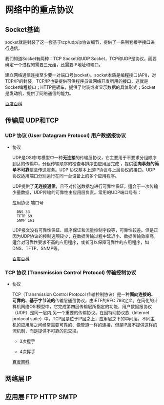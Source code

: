# 网络中的重点协议

## Socket基础

socket就是封装了这一套基于tcp/udp/ip协议细节，提供了一系列套接字接口进行通信。

我们知道Socket有两种：TCP Socket和UDP Socket，TCP和UDP是协议，而要确定一个进程的需要三元组，还需要IP地址和端口。

建立网络通信连接至少要一对端口号(socket)。socket本质是编程接口(API)，对TCP/IP的封装，TCP/IP也要提供可供程序员做网络开发所用的接口，这就是Socket编程接口；HTTP是轿车，提供了封装或者显示数据的具体形式；Socket是发动机，提供了网络通信的能力。

[百度百科](https://baike.baidu.com/item/socket/281150)

## 传输层 UDP和TCP

### UDP 协议 (User Datagram Protocol) 用户数据报协议

- 协议

    UDP是OSI参考模型中一种**无连接**的传输层协议，它主要用于不要求分组顺序到达的传输中，分组传输顺序的检查与排序由应用层完成 ，提供**面向事务的简单不可靠**信息传送服务。UDP 协议基本上是IP协议与上层协议的接口。UDP协议适用端口分别运行在同一台设备上的多个应用程序。

    UDP提供了**无连接通信**，且不对传送数据包进行可靠性保证，适合于一次传输少量数据，UDP传输的可靠性由应用层负责。常用的UDP端口号有：

    应用协议 端口号
    
        DNS 53
        TFTP 69
        SNMP 161
    UDP报文没有可靠性保证、顺序保证和流量控制字段等，可靠性较差。但是正因为UDP协议的控制选项较少，在数据传输过程中延迟小、数据传输效率高，适合对可靠性要求不高的应用程序，或者可以保障可靠性的应用程序，如DNS、TFTP、SNMP等。

    [百度百科](https://baike.baidu.com/item/UDP)

### TCP 协议 (Transmission Control Protocol) 传输控制协议

- 协议

    TCP（Transmission Control Protocol 传输控制协议）是一种**面向连接的、可靠的、基于字节流的**传输层通信协议，由IETF的RFC 793定义。在简化的计算机网络OSI模型中，它完成第四层传输层所指定的功能，用户数据报协议（UDP）是同一层内;另一个重要的传输协议。在因特网协议族（Internet protocol suite）中，TCP层是位于IP层之上，应用层之下的中间层。不同主机的应用层之间经常需要可靠的、像管道一样的连接，但是IP层不提供这样的流机制，而是提供不可靠的包交换。

    - 3次握手

    - 4次挥手

    [百度百科](https://baike.baidu.com/item/TCP/33012)



## 网络层 IP



## 应用层 FTP HTTP SMTP 

